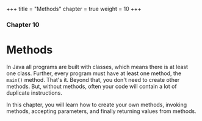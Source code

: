 +++
title = "Methods"
chapter = true
weight = 10
+++

### Chapter 10
# Methods

In Java all programs are built with classes, which means there is at least
one class. Further, every program must have at least one method, the `main()`
method. That's it. Beyond that, you don't need to create other methods.
But, without methods, often your code will contain a lot of duplicate instructions.

In this chapter, you will learn how to create your own methods, invoking methods,
accepting parameters, and finally returning values from methods.